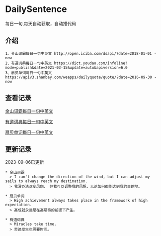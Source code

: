 # DailySentence

每日一句,每天自动获取，自动推代码

## 介绍

```
1、金山词霸每日一句中英文 http://open.iciba.com/dsapi/?date=2018-01-01 - now
2、有道词典每日一句中英文 https://dict.youdao.com/infoline?mode=publish&date=2021-03-15&update=auto&apiversion=6.0
3、扇贝单词每日一句中英文 https://apiv3.shanbay.com/weapps/dailyquote/quote/?date=2016-09-30 - now
```

## 查看记录

[金山词霸每日一句中英文](./data/iciba/)

[有道词典每日一句中英文](./data/youdao/)

[扇贝单词每日一句中英文](./data/shanbay/)

## 更新记录
2023-09-06已更新 
```
* 金山词霸
  > I can't change the direction of the wind, but I can adjust my sails to always reach my destination. 
  > 我没办法改变风向， 但我可以调整我的风帆，无论如何都能达到我的目的地。

* 扇贝单词
  > High achievement always takes place in the framework of high expectation.
  > 高成就永远是在高期待的前提下产生。

* 有道词典
  > Miracles take time.
  > 奇迹发生也需要时间。

```
